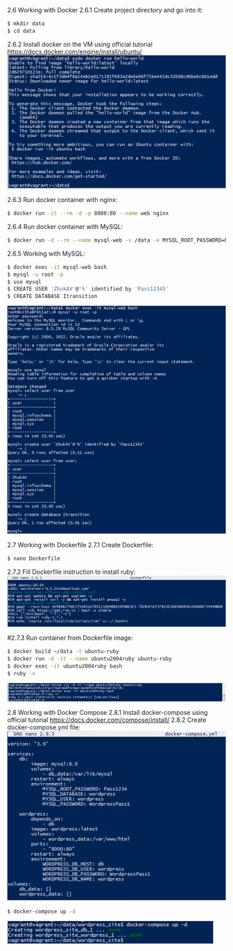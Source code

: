 
2.6 Working with Docker 
2.6.1 Create project directory and go into it:
```bash
$ mkdir data
$ cd data
```			
2.6.2 Install docker on the VM using official tutorial https://docs.docker.com/engine/install/ubuntu/
![image](screenshot/docker_test.png)

2.6.3 Run docker container with nginx:
```bash
$ docker run -it --rm -d -p 8080:80 --name web nginx
```		
2.6.4 Run docker container with MySQL:
```bash
$ docker run -d --rm --name mysql-web -v /data -e MYSQL_ROOT_PASSWORD=Pass1234 mysql:latest
```		
2.6.5 Working with MySQL:
```bash
$ docker exec -it mysql-web bash
$ mysql -u root -p 
$ use mysql
$ CREATE USER 'ZhukAV'@'%' identified by 'Pass12345'
$ CREATE DATABASE Itransition
```			
![image](screenshot/mysql_db.png)
	
2.7 Working with Dockerfile
2.7.1 Create Dockerfile:
```bash
$ nano Dockerfile
```		
2.7.2 Fill Dockerfile instruction to install ruby:
![image](screenshot/Dockerfile.png)
	
#2.7.3 Run container from Dockerfile image:
```bash
$ docker build ~/data -t ubuntu-ruby
$ docker run -d -it --name ubuntu2004ruby ubuntu-ruby
$ docker exec -it ubuntu2004ruby bash
$ ruby -v 
```	
![image](screenshot/ruby_-v.png)

2.8 Working with Docker Compose
2.8.1 Install docker-compose using official tutorial https://docs.docker.com/compose/install/
2.8.2 Create docker-compose.yml file:	
![image](screenshot/docker-compose_yml.png)	
```bash
$ docker-compose up -d	
```
![image](screenshot/docker-compose_up.png)

	


